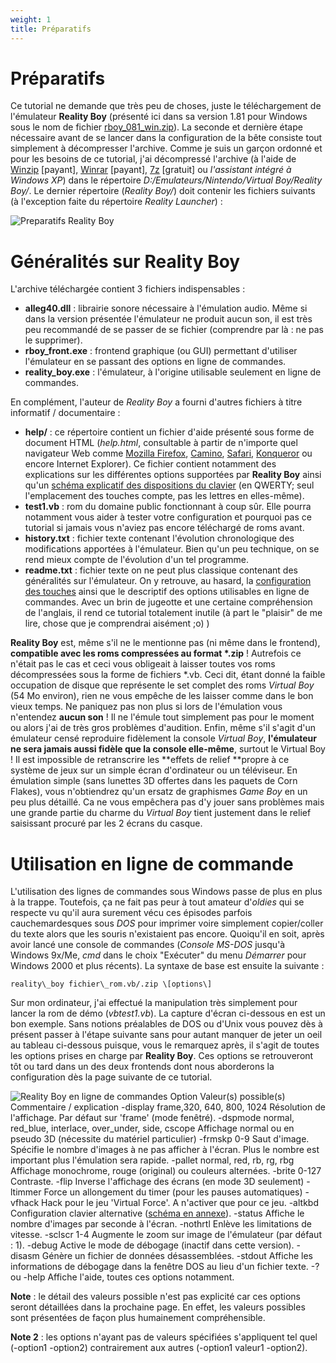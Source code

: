```yaml
---
weight: 1
title: Préparatifs
---
```


# Préparatifs

Ce tutorial ne demande que très peu de choses, juste le téléchargement de l'émulateur **Reality Boy** (présenté ici dans sa version 1.81 pour Windows sous le nom de fichier [rboy\_081\_win.zip](/virtualboy/#emulateurs)). La seconde et dernière étape nécessaire avant de se lancer dans la configuration de la bête consiste tout simplement à décompresser l'archive. Comme je suis un garçon ordonné et pour les besoins de ce tutorial, j'ai décompressé l'archive (à l'aide de [Winzip](http://www.winzip.com/) \[payant\], [Winrar](http://www.rarlabs.com/) \[payant\], [7z](http://www.7-z.org/) \[gratuit\] ou _l'assistant intégré à Windows XP_) dans le répertoire _D:/Emulateurs/Nintendo/Virtual Boy/Reality Boy/_. Le dernier répertoire (_Reality Boy/_) doit contenir les fichiers suivants (à l'exception faite du répertoire _Reality Launcher_) :

![Preparatifs Reality Boy](/emulators/realityboy/configure/preparatifs.gif)

# Généralités sur Reality Boy

L'archive téléchargée contient 3 fichiers indispensables :

* **alleg40.dll** : librairie sonore nécessaire à l'émulation audio. Même si dans la version présentée l'émulateur ne produit aucun son, il est très peu recommandé de se passer de se fichier (comprendre par là : ne pas le supprimer).
* **rboy\_front.exe** : frontend graphique (ou GUI) permettant d'utiliser l'émulateur en se passant des options en ligne de commandes.
* **reality\_boy.exe** : l'émulateur, à l'origine utilisable seulement en ligne de commandes.

En complément, l'auteur de _Reality Boy_ a fourni d'autres fichiers à titre informatif / documentaire :

* **help/** : ce répertoire contient un fichier d'aide présenté sous forme de document HTML (_help.html_, consultable à partir de n'importe quel navigateur Web comme [Mozilla Firefox](http://www.mozilla-europe.org/fr/), [Camino](http://www.mozilla-europe.org/fr/products/camino/), [Safari](http://www.apple.com/fr/macosx/features/safari/), [Konqueror](http://www.kde.org/fr/) ou encore Internet Explorer). Ce fichier contient notamment des explications sur les différentes options supportées par **Reality Boy** ainsi qu'un [schéma explicatif des dispositions du clavier](/guides/realityboy_page4.htm) (en QWERTY; seul l'emplacement des touches compte, pas les lettres en elles-même).
* **test1.vb** : rom du domaine public fonctionnant à coup sûr. Elle pourra notamment vous aider à tester votre configuration et pourquoi pas ce tutorial si jamais vous n'aviez pas encore téléchargé de roms avant.
* **history.txt** : fichier texte contenant l'évolution chronologique des modifications apportées à l'émulateur. Bien qu'un peu technique, on se rend mieux compte de l'évolution d'un tel programme.
* **readme.txt** : fichier texte on ne peut plus classique contenant des généralités sur l'émulateur. On y retrouve, au hasard, la [configuration des touches](/guides/realityboy_page4.htm) ainsi que le descriptif des options utilisables en ligne de commandes. Avec un brin de jugeotte et une certaine compréhension de l'anglais, il rend ce tutorial totalement inutile (à part le "plaisir" de me lire, chose que je comprendrai aisément ;o) )

**Reality Boy** est, même s'il ne le mentionne pas (ni même dans le frontend), **compatible avec les roms compressées au format \*.zip** ! Autrefois ce n'était pas le cas et ceci vous obligeait à laisser toutes vos roms décompressées sous la forme de fichiers \*.vb. Ceci dit, étant donné la faible occupation de disque que représente le set complet des roms _Virtual Boy_ (54 Mo environ), rien ne vous empêche de les laisser comme dans le bon vieux temps.
Ne paniquez pas non plus si lors de l'émulation vous n'entendez **aucun son** ! Il ne l'émule tout simplement pas pour le moment ou alors j'ai de très gros problèmes d'audition.
Enfin, même s'il s'agit d'un émulateur censé reproduire fidèlement la console _Virtual Boy_, **l'émulateur ne sera jamais aussi fidèle que la console elle-même**, surtout le Virtual Boy ! Il est impossible de retranscrire les **effets de relief **propre à ce système de jeux sur un simple écran d'ordinateur ou un téléviseur. En émulation simple (sans lunettes 3D offertes dans les paquets de Corn Flakes), vous n'obtiendrez qu'un ersatz de graphismes _Game Boy_ en un peu plus détaillé. Ca ne vous empêchera pas d'y jouer sans problèmes mais une grande partie du charme du _Virtual Boy_ tient justement dans le relief saisissant procuré par les 2 écrans du casque.

# Utilisation en ligne de commande

L'utilisation des lignes de commandes sous Windows passe de plus en plus à la trappe. Toutefois, ça ne fait pas peur à tout amateur d'_oldies_ qui se respecte vu qu'il aura surement vécu ces épisodes parfois cauchemardesques sous _DOS_ pour imprimer voire simplement copier/coller du texte alors que les souris n'existaient pas encore. Quoiqu'il en soit, après avoir lancé une console de commandes (_Console MS-DOS_ jusqu'à Windows 9x/Me, _cmd_ dans le choix "Exécuter" du menu _Démarrer_ pour Windows 2000 et plus récents). La syntaxe de base est ensuite la suivante :

    reality\_boy fichier\_rom.vb/.zip \[options\]

Sur mon ordinateur, j'ai effectué la manipulation très simplement pour lancer la rom de démo (_vbtest1.vb_). La capture d'écran ci-dessous en est un bon exemple. Sans notions préalables de DOS ou d'Unix vous pouvez dès à présent passer à l'étape suivante sans pour autant manquer de jeter un oeil au tableau ci-dessous puisque, vous le remarquez après, il s'agit de toutes les options prises en charge par **Reality Boy**. Ces options se retrouveront tôt ou tard dans un des deux frontends dont nous aborderons la configuration dès la page suivante de ce tutorial.

![Reality Boy en ligne de commandes](/emulators/realityboy/configure/reality-boy-command-line.gif)
Option
Valeur(s) possible(s)
Commentaire / explication
-display
frame,320, 640, 800, 1024
Résolution de l'affichage. Par défaut sur 'frame' (mode fenêtré). -dspmode
normal, red\_blue, interlace, over\_under, side, cscope
Affichage normal ou en pseudo 3D (nécessite du matériel particulier) -frmskp
0-9
Saut d'image. Spécifie le nombre d'images à ne pas afficher à l'écran. Plus le nombre est important plus l'émulation sera rapide. -pallet
normal, red, rb, rg, rbg
Affichage monochrome, rouge (original) ou couleurs alternées. -brite
0-127
Contraste.
-flip
Inverse l'affichage des écrans (en mode 3D seulement)
-ltimmer
Force un allongement du timer (pour les pauses automatiques) -vfhack
Hack pour le jeu 'Virtual Force'. A n'activer que pour ce jeu. -altkbd
Configuration clavier alternative ([schéma en annexe](/guides/realityboy_page4.htm)). -status
Affiche le nombre d'images par seconde à l'écran. -nothrtl
Enlève les limitations de vitesse. -sclscr
1-4
Augmente le zoom sur image de l'émulateur (par défaut : 1). -debug
Active le mode de débogage (inactif dans cette version). -disasm
Génère un fichier de données désassemblées. -stdout
Affiche les informations de débogage dans la fenêtre DOS au lieu d'un fichier texte.
-? ou -help
Affiche l'aide, toutes ces options notamment.

**Note** : le détail des valeurs possible n'est pas explicité car ces options seront détaillées dans la prochaine page. En effet, les valeurs possibles sont présentées de façon plus humainement compréhensible.

**Note 2** : les options n'ayant pas de valeurs spécifiées s'appliquent tel quel (-option1 -option2) contrairement aux autres (-option1 valeur1 -option2).
